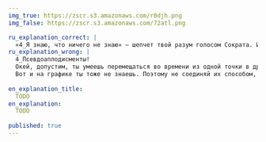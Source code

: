 ```yaml
---
img_true: https://zscr.s3.amazonaws.com/r0djh.png
img_false: https://zscr.s3.amazonaws.com/72atl.png

ru_explanation_correct: |
  «4_Я знаю, что ничего не знаю» — шепчет твой разум голосом Сократа. И вы оба правы: значения между точками неизвестны, а значит соединять их может только безопасная прямая.
ru_explanation_wrong: |
  4_Псевдоаплодисменты! 
  Окей, допустим, ты умеешь перемещаться во времени из одной точки в другую. Ты знаешь, что произойдет между точками? Нет. 
  Вот и на графике ты тоже не знаешь. Поэтому не соединяй их способом, который даст надежду, что ты в курсе произошедшего. Выбери простой и безопасный способ — соедини прямой линией.  
  
en_explanation_title:
  TODO
en_explanation:
  TODO
  
published: true
---
```


